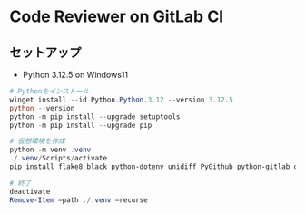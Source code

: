 # Code Reviewer on GitLab CI

## セットアップ

- Python 3.12.5 on Windows11

```powershell
# Pythonをインストール
winget install --id Python.Python.3.12 --version 3.12.5
python --version
python -m pip install --upgrade setuptools
python -m pip install --upgrade pip

# 仮想環境を作成
python -m venv .venv
./.venv/Scripts/activate
pip install flake8 black python-dotenv unidiff PyGithub python-gitlab openai ollama langchain langchain-core langchain-community faiss-cpu

# 終了
deactivate
Remove-Item –path ./.venv –recurse
```
